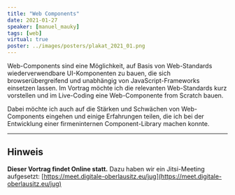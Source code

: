 ```yaml
---
title: "Web Components"
date: 2021-01-27
speaker: [manuel_mauky]
tags: [web]
virtual: true
poster: ../images/posters/plakat_2021_01.png
---
```


Web-Components sind eine Möglichkeit, auf Basis von Web-Standards wiederverwendbare UI-Komponenten zu bauen, die sich
browserübergreifend und unabhängig von JavaScript-Frameworks einsetzen lassen. Im Vortrag möchte ich die relevanten
Web-Standards kurz vorstellen und im Live-Coding eine Web-Componente from Scratch bauen.

Dabei möchte ich auch auf die Stärken und Schwächen von Web-Components eingehen und einige Erfahrungen teilen, die ich
bei der Entwicklung einer firmeninternen Component-Library machen konnte.

---

## Hinweis

**Dieser Vortrag findet Online statt.** Dazu haben wir ein Jitsi-Meeting aufgesetzt:
[https://meet.digitale-oberlausitz.eu/jug](https://meet.digitale-oberlausitz.eu/jug)

